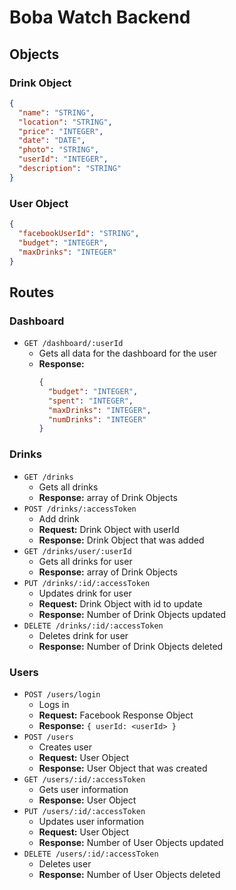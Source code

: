 # Boba Watch Backend

## Objects

### Drink Object

```json
{
  "name": "STRING",
  "location": "STRING",
  "price": "INTEGER",
  "date": "DATE",
  "photo": "STRING",
  "userId": "INTEGER",
  "description": "STRING"
}
```

### User Object

```json
{
  "facebookUserId": "STRING",
  "budget": "INTEGER",
  "maxDrinks": "INTEGER"
}
```

## Routes

### Dashboard

- `GET /dashboard/:userId`
  - Gets all data for the dashboard for the user
  - **Response:** 
    ```json
    {
      "budget": "INTEGER",
      "spent": "INTEGER",
      "maxDrinks": "INTEGER",
      "numDrinks": "INTEGER"
    }
    ```

### Drinks

- `GET /drinks`
  - Gets all drinks
  - **Response:** array of Drink Objects
- `POST /drinks/:accessToken`
  - Add drink
  - **Request:** Drink Object with userId
  - **Response:** Drink Object that was added
- `GET /drinks/user/:userId`
  - Gets all drinks for user
  - **Response:** array of Drink Objects
- `PUT /drinks/:id/:accessToken`
  - Updates drink for user
  - **Request:** Drink Object with id to update
  - **Response:** Number of Drink Objects updated
- `DELETE /drinks/:id/:accessToken`
  - Deletes drink for user
  - **Response:** Number of Drink Objects deleted

### Users

- `POST /users/login`
  - Logs in
  - **Request:** Facebook Response Object
  - **Response:** `{ userId: <userId> }`
- `POST /users`
  - Creates user
  - **Request:** User Object
  - **Response:** User Object that was created
- `GET /users/:id/:accessToken`
  - Gets user information
  - **Response:** User Object
- `PUT /users/:id/:accessToken`
  - Updates user information
  - **Request:** User Object
  - **Response:** Number of User Objects updated
- `DELETE /users/:id/:accessToken`
  - Deletes user
  - **Response:** Number of User Objects deleted
